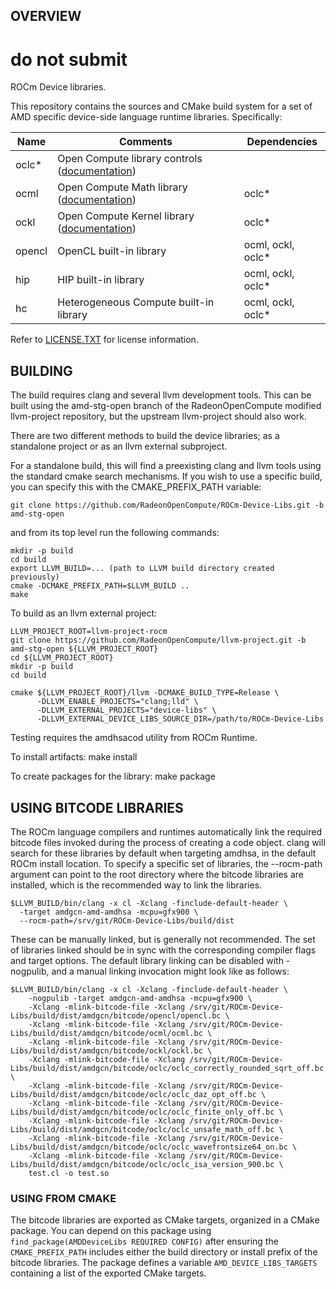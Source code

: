## OVERVIEW

# do not submit

ROCm Device libraries.

This repository contains the sources and CMake build system for a
set of AMD specific device-side language runtime libraries.  Specifically:

| **Name** | **Comments** | **Dependencies** |
| --- | --- | --- |
| oclc* | Open Compute library controls ([documentation](doc/OCML.md#controls)) | |
| ocml | Open Compute Math library ([documentation](doc/OCML.md)) | oclc* |
| ockl | Open Compute Kernel library ([documentation](doc/OCKL.md)) | oclc* |
| opencl | OpenCL built-in library | ocml, ockl, oclc* |
| hip | HIP built-in library | ocml, ockl, oclc* |
| hc | Heterogeneous Compute built-in library | ocml, ockl, oclc* |

Refer to [LICENSE.TXT](LICENSE.TXT) for license information.

## BUILDING

The build requires clang and several llvm development tools. This can
be built using the amd-stg-open branch of the RadeonOpenCompute
modified llvm-project repository, but the upstream llvm-project should
also work.

There are two different methods to build the device libraries; as a
standalone project or as an llvm external subproject.

For a standalone build, this will find a preexisting clang and llvm
tools using the standard cmake search mechanisms. If you wish to use a
specific build, you can specify this with the CMAKE_PREFIX_PATH
variable:

    git clone https://github.com/RadeonOpenCompute/ROCm-Device-Libs.git -b amd-stg-open

and from its top level run the following commands:

    mkdir -p build
    cd build
    export LLVM_BUILD=... (path to LLVM build directory created previously)
    cmake -DCMAKE_PREFIX_PATH=$LLVM_BUILD ..
    make

To build as an llvm external project:

    LLVM_PROJECT_ROOT=llvm-project-rocm
    git clone https://github.com/RadeonOpenCompute/llvm-project.git -b amd-stg-open ${LLVM_PROJECT_ROOT}
    cd ${LLVM_PROJECT_ROOT}
    mkdir -p build
    cd build

    cmake ${LLVM_PROJECT_ROOT}/llvm -DCMAKE_BUILD_TYPE=Release \
          -DLLVM_ENABLE_PROJECTS="clang;lld" \
          -DLLVM_EXTERNAL_PROJECTS="device-libs" \
          -DLLVM_EXTERNAL_DEVICE_LIBS_SOURCE_DIR=/path/to/ROCm-Device-Libs

Testing requires the amdhsacod utility from ROCm Runtime.

To install artifacts:
    make install

To create packages for the library:
   make package

## USING BITCODE LIBRARIES

The ROCm language compilers and runtimes automatically link the
required bitcode files invoked during the process of creating a code
object. clang will search for these libraries by default when
targeting amdhsa, in the default ROCm install location. To specify a
specific set of libraries, the --rocm-path argument can point to the
root directory where the bitcode libraries are installed, which is the
recommended way to link the libraries.

    $LLVM_BUILD/bin/clang -x cl -Xclang -finclude-default-header \
      -target amdgcn-amd-amdhsa -mcpu=gfx900 \
      --rocm-path=/srv/git/ROCm-Device-Libs/build/dist

These can be manually linked, but is generally not recommended. The
set of libraries linked should be in sync with the corresponding
compiler flags and target options. The default library linking can be
disabled with -nogpulib, and a manual linking invocation might look
like as follows:

    $LLVM_BUILD/bin/clang -x cl -Xclang -finclude-default-header \
        -nogpulib -target amdgcn-amd-amdhsa -mcpu=gfx900 \
        -Xclang -mlink-bitcode-file -Xclang /srv/git/ROCm-Device-Libs/build/dist/amdgcn/bitcode/opencl/opencl.bc \
        -Xclang -mlink-bitcode-file -Xclang /srv/git/ROCm-Device-Libs/build/dist/amdgcn/bitcode/ocml/ocml.bc \
        -Xclang -mlink-bitcode-file -Xclang /srv/git/ROCm-Device-Libs/build/dist/amdgcn/bitcode/ockl/ockl.bc \
        -Xclang -mlink-bitcode-file -Xclang /srv/git/ROCm-Device-Libs/build/dist/amdgcn/bitcode/oclc/oclc_correctly_rounded_sqrt_off.bc \
        -Xclang -mlink-bitcode-file -Xclang /srv/git/ROCm-Device-Libs/build/dist/amdgcn/bitcode/oclc/oclc_daz_opt_off.bc \
        -Xclang -mlink-bitcode-file -Xclang /srv/git/ROCm-Device-Libs/build/dist/amdgcn/bitcode/oclc/oclc_finite_only_off.bc \
        -Xclang -mlink-bitcode-file -Xclang /srv/git/ROCm-Device-Libs/build/dist/amdgcn/bitcode/oclc/oclc_unsafe_math_off.bc \
        -Xclang -mlink-bitcode-file -Xclang /srv/git/ROCm-Device-Libs/build/dist/amdgcn/bitcode/oclc/oclc_wavefrontsize64_on.bc \
        -Xclang -mlink-bitcode-file -Xclang /srv/git/ROCm-Device-Libs/build/dist/amdgcn/bitcode/oclc/oclc_isa_version_900.bc \
        test.cl -o test.so

### USING FROM CMAKE

The bitcode libraries are exported as CMake targets, organized in a CMake
package. You can depend on this package using
`find_package(AMDDeviceLibs REQUIRED CONFIG)` after ensuring the
`CMAKE_PREFIX_PATH` includes either the build directory or install prefix of
the bitcode libraries. The package defines a variable
`AMD_DEVICE_LIBS_TARGETS` containing a list of the exported CMake
targets.

